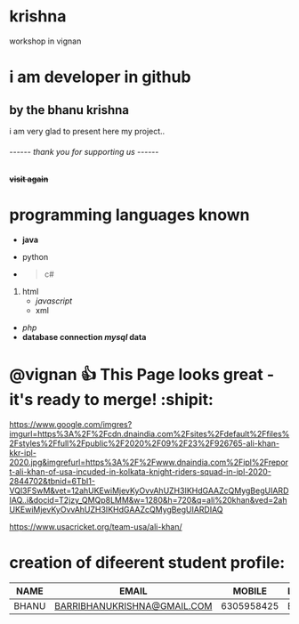 # krishna
workshop in vignan
# i am developer in github
## by the bhanu krishna
i am very glad to present here my project..
######  ------ thank you for supporting us ------ 
 #### ~~visit again~~

# programming languages known 
* **java**
 - python
 - > c# 
 1. html
    - *_javascript_*
    - xml
  * *_php_*
  * **database connection _mysql_ data**
 # @vignan :+1: This Page looks great - it's ready to merge! :shipit:
https://www.google.com/imgres?imgurl=https%3A%2F%2Fcdn.dnaindia.com%2Fsites%2Fdefault%2Ffiles%2Fstyles%2Ffull%2Fpublic%2F2020%2F09%2F23%2F926765-ali-khan-kkr-ipl-2020.jpg&imgrefurl=https%3A%2F%2Fwww.dnaindia.com%2Fipl%2Freport-ali-khan-of-usa-incuded-in-kolkata-knight-riders-squad-in-ipl-2020-2844702&tbnid=6TbI1-VQl3FSwM&vet=12ahUKEwiMjevKyOvvAhUZH3IKHdGAAZcQMygBegUIARDIAQ..i&docid=T2jzy_QMQp8LMM&w=1280&h=720&q=ali%20khan&ved=2ahUKEwiMjevKyOvvAhUZH3IKHdGAAZcQMygBegUIARDIAQ



https://www.usacricket.org/team-usa/ali-khan/


# creation of difeerent student profile:

|NAME|EMAIL|MOBILE|LANGUAGE|LOCATION|
|----|-----|------|--------|--------|
|BHANU|BARRIBHANUKRISHNA@GMAIL.COM|6305958425|ENGLISH|VISAKHAPATNAM|

